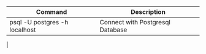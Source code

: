 | Command | Description |
| --- | --- |
| psql -U postgres -h localhost | Connect with Postgresql Database |
|